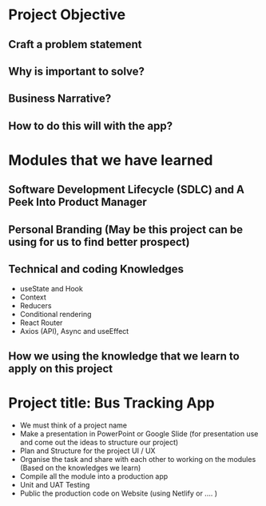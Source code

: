 #   Project Objective

##  Craft a problem statement

##  Why is important to solve?

##  Business Narrative?

##  How to do this will with the app?

#  Modules that we have learned

## Software Development Lifecycle (SDLC) and A Peek Into Product Manager

## Personal Branding (May be this project can be using for us to find better prospect)

## Technical and coding Knowledges
  - useState and Hook
  - Context
  - Reducers
  - Conditional rendering
  - React Router
  - Axios (API), Async and useEffect

## How we using the knowledge that we learn to apply on this project

# Project title: Bus Tracking App
  - We must think of a project name
  - Make a presentation in PowerPoint or Google Slide (for presentation use and come out the ideas to structure our project)
  - Plan and Structure for the project UI / UX
  - Organise the task and share with each other to working on the modules (Based on the knowledges we learn)
  - Compile all the module into a production app
  - Unit and UAT Testing
  - Public the production code on Website (using Netlify or .... )
